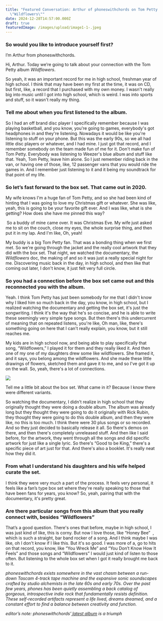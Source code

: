 ```yaml
---
title: "Featured Conversation: Arthur of phoneswithchords on Tom Petty's
  \"Wildflowers\""
date: 2024-12-28T14:57:00.000Z
draft: true
featuredImage: /images/upload/image1-1-.jpeg
---
```

### So would you like to introduce yourself first?

I’m Arthur from phoneswithchords.

Hi, Arthur. Today we’re going to talk about your connection with the Tom Petty album *Wildflowers*.

So yeah, it was an important record for me in high school, freshman year of high school. I think that may have been my first at the time, it was on CD, but first, like, a record that I purchased with my own money. I wasn't really big into music until I got into high school, which is weird. I was into sports and stuff, so it wasn't really my thing. 

### Tell me about when you first listened to the album.

So I had an off brand disc player I specifically remember because I was playing basketball, and you know, you're going to games, everybody's got headphones in and they're listening. Nowadays it would be like you're listening to stuff on your phone. But this was the early 90s, so we all had little disc players or whatever, and I had mine. I just got that record, and I remember somebody on the team made fun of me for it. Don't make fun of Tom Petty. Everybody was listening to Weezer's blue album and stuff like that. Yeah, Tom Petty, leave him alone. So I just remember riding back in the van, or having one of those, like, 12 passenger vans that you would ride the games in. And I remember just listening to it and it being my soundtrack for that point of my life.

### So let’s fast forward to the box set. That came out in 2020.

My wife knows I'm a huge fan of Tom Petty, and so she had been kind of hinting that I was going to love my Christmas gift or whatever. She was like, yeah, this is going to be your favorite gift ever. And I was like, what is she getting? How does she have me pinned this way?

 So a buddy of mine came over. It was Christmas Eve. My wife just asked me to sit on the couch, close my eyes, the whole surprise thing, and then put it in my lap. And I'm like, Oh, yeah!

My buddy is a big Tom Petty fan. That was a bonding thing when we first met. So we're going through the jacket and the really cool artwork that they did with the box set. That night, we watched the documentary, the *Wildflowers* doc, the making of and so it was just a really special night for me. Discovering music back in the day, in high school, and then like that coming out later, I don't know, it just felt very full circle.

### So you had a connection before the box set came out and this reconnected you with the album. 

Yeah. I think Tom Petty has just been somebody for me that I didn't know why I liked him so much back in the day, you know, in high school, but I realized watching the documentary and getting the box set, it's just the songwriting. I think it's the way that he's so concise, and he is able to write these seemingly very simple type songs. But then there's this undercurrent of meaning that on repeated listens, you're like, Oh man, like, there's something going on here that I can't really explain, you know, but it still reaches me. 

My kids are in high school now, and being able to play specifically that song, “Wildflowers,” I played it for them and they really liked it. And then one of my one of my daughters drew some like wildflowers. She framed it, and it says, you belong among the wildflowers. And she made these little drawings of flowers, sketched them and gave it to me, and so I've got it up on the wall. So, yeah, there's a lot of connections.

![](/images/upload/image0-1-.jpeg)

Tell me a little bit about the box set. What came in it? Because I know there were different variants.

So watching the documentary, I didn't realize in high school that they originally thought they were doing a double album. The album was already long but they thought they were going to do it originally with Rick Rubin, they thought they were going to do this double album, and then they were like, no this is too much. I think there were 30 plus songs or so recorded. And so they just decided to basically release it all. So there's demos on there, and then there's completely unreleased stuff. And then like I said before, for the artwork, they went through all the songs and did specific artwork for just like a single lyric. So there's “Good to be King,” there's a specific piece of art just for that. And there's also a booklet. It's really neat how they did it.

### From what I understand his daughters and his wife helped curate the set.

I think they were very much a part of the process. It feels very personal, it feels like a fan’s type box set where they're really speaking to those that have been fans for years, you know? So, yeah, pairing that with the documentary, it's pretty great.

### Are there particular songs from this album that you really connect with, besides “Wildflowers”

That’s a good question. There's ones that before, maybe in high school, I was just kind of like, this is corny. But now I love those, like “Honey Bee”  , which is such a straight, bar band rocker of a song. And I think maybe I was like, oh I don't know if I like this. But it's so good. I was more of a, go to hits on that record, you know, like “You Wreck Me” and “You Don’t Know How It Feels” and those songs and “Wildflowers” I would just kind of listen to those often. But listening to the whole box set when I got it really brought me back to it. 



*phoneswithchords exists somewhere in the vast chasm between a run-down Tascam 4-track tape machine and the expansive sonic soundscapes crafted by studio alchemists in the late 60s and early 70s. Over the past few years, phones has been quietly assembling a back catalog of gorgeous, introspective indie rock that fundamentally resists definition. These self-recorded artifacts represent a life lived, dreams dreamed, and a constant effort to find a balance between creativity and function.*

*editor’s note: phoneswithchords’[ latest album](https://phoneswithchords.bandcamp.com/album/the-speed-of-time) is a triumph*
